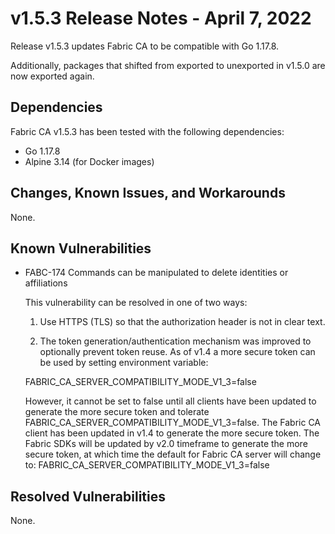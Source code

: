 v1.5.3 Release Notes - April 7, 2022
====================================

Release v1.5.3 updates Fabric CA to be compatible with Go 1.17.8.

Additionally, packages that shifted from exported to unexported in v1.5.0 are now exported again.

Dependencies
------------

Fabric CA v1.5.3 has been tested with the following dependencies:
- Go 1.17.8
- Alpine 3.14 (for Docker images)


Changes, Known Issues, and Workarounds
--------------------------------------
None.

Known Vulnerabilities
---------------------
- FABC-174 Commands can be manipulated to delete identities or affiliations

  This vulnerability can be resolved in one of two ways:

  1) Use HTTPS (TLS) so that the authorization header is not in clear text.

  2) The token generation/authentication mechanism was improved to optionally prevent
  token reuse. As of v1.4 a more secure token can be used by setting environment variable:

  FABRIC_CA_SERVER_COMPATIBILITY_MODE_V1_3=false

  However, it cannot be set to false until all clients have
  been updated to generate the more secure token and tolerate
  FABRIC_CA_SERVER_COMPATIBILITY_MODE_V1_3=false.
  The Fabric CA client has been updated in v1.4 to generate the more secure token.
  The Fabric SDKs will be updated by v2.0 timeframe to generate the more secure token,
  at which time the default for Fabric CA server will change to:
  FABRIC_CA_SERVER_COMPATIBILITY_MODE_V1_3=false

Resolved Vulnerabilities
------------------------
None.
